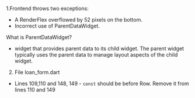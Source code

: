 1.Frontend throws two exceptions:
* A RenderFlex overflowed by 52 pixels on the bottom.
* Incorrect use of ParentDataWidget.

What is ParentDataWidget?
- widget that provides parent data to its child widget. The parent widget typically uses the parent data to manage layout aspects of the child widget. 

2. File loan_form.dart
* Lines 109,110 and 148, 149 - `const` should be before Row. Remove it from lines 110 and 149